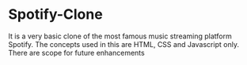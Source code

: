 # Spotify-Clone
It is a very basic clone of the most famous music streaming platform Spotify. The concepts used in this are HTML, CSS and Javascript only. There are scope for future enhancements
